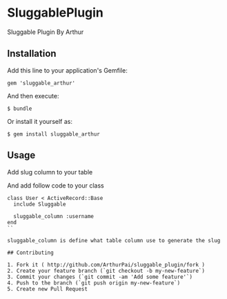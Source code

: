 # SluggablePlugin

Sluggable Plugin By Arthur

## Installation

Add this line to your application's Gemfile:

    gem 'sluggable_arthur'

And then execute:

    $ bundle

Or install it yourself as:

    $ gem install sluggable_arthur

## Usage

Add slug column to your table

And add follow code to your class
```
class User < ActiveRecord::Base
  include Sluggable

  sluggable_column :username
end
``

sluggable_column is define what table column use to generate the slug

## Contributing

1. Fork it ( http://github.com/ArthurPai/sluggable_plugin/fork )
2. Create your feature branch (`git checkout -b my-new-feature`)
3. Commit your changes (`git commit -am 'Add some feature'`)
4. Push to the branch (`git push origin my-new-feature`)
5. Create new Pull Request
